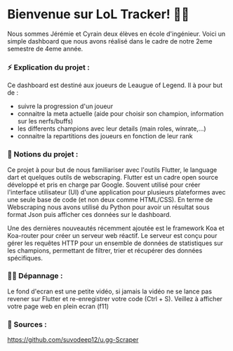 # Bienvenue sur LoL Tracker! 👋🐉

Nous sommes Jérémie et Cyrain deux élèves en école d'ingénieur. Voici un simple dashboard que nous avons réalisé dans le cadre de notre 2eme semestre de 4eme année.

### ⚡ Explication du projet :

Ce dashboard est destiné aux joueurs de Leaugue of Legend. Il à pour but de :
- suivre la progression d'un joueur
- connaitre la meta actuelle (aide pour choisir son champion, information sur les nerfs/buffs)
- les differents champions avec leur details (main roles, winrate,...)
- connaitre la repartitions des joueurs en fonction de leur rank

### 📜 Notions du projet :

Ce projet à pour but de nous familiariser avec l'outils Flutter, le language dart et quelques outils de webscraping.
Flutter est un cadre open source développé et pris en charge par Google. Souvent utilisé pour créer l'interface utilisateur (UI) d'une application pour plusieurs plateformes avec une seule base de code (et non deux comme HTML/CSS).
En terme de Webscraping nous avons utilisé du Python pour avoir un résultat sous format Json puis afficher ces données sur le dashboard.

Une des dernières nouveautés récemment ajoutée est le framework Koa et Koa-router pour créer un serveur web réactif. Le serveur est conçu pour gérer les requêtes HTTP pour un ensemble de données de statistiques sur les champions, permettant de filtrer, trier et récupérer des données spécifiques.

### 🧑‍🔧 Dépannage :

Le fond d'ecran est une petite vidéo, si jamais la vidéo ne se lance pas revener sur Flutter et re-enregistrer votre code (Ctrl + S).
Veillez à afficher votre page web en plein ecran (f11)

### 👀 Sources :

https://github.com/suvodeep12/u.gg-Scraper
